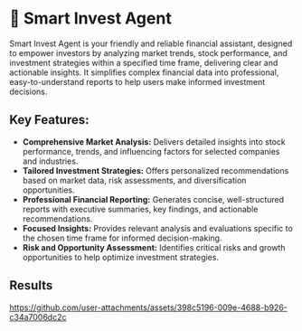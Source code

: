 # 💼 Smart Invest Agent
Smart Invest Agent is your friendly and reliable financial assistant, designed to empower investors by analyzing market trends, stock performance, and investment strategies within a specified time frame, delivering clear and actionable insights. It simplifies complex financial data into professional, easy-to-understand reports to help users make informed investment decisions.

## Key Features:
- **Comprehensive Market Analysis:** Delivers detailed insights into stock performance, trends, and influencing factors for selected companies and industries.
- **Tailored Investment Strategies:** Offers personalized recommendations based on market data, risk assessments, and diversification opportunities.
- **Professional Financial Reporting:** Generates concise, well-structured reports with executive summaries, key findings, and actionable recommendations.
- **Focused Insights:** Provides relevant analysis and evaluations specific to the chosen time frame for informed decision-making.
- **Risk and Opportunity Assessment:** Identifies critical risks and growth opportunities to help optimize investment strategies.

## Results


https://github.com/user-attachments/assets/398c5196-009e-4688-b926-c34a7006dc2c
